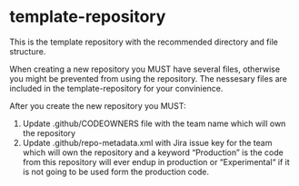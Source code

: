 # template-repository
This is the template repository with the recommended directory and file structure. 

When creating a new repository you MUST have several files, otherwise you might be prevented from using the repository. The nessesary files are included in the template-repository for your convinience. 

After you create the new repository you MUST:
1. Update .github/CODEOWNERS file with the team name which will own the repository
2. Update .github/repo-metadata.xml with Jira issue key for the team which will own the repository and a keyword “Production” is the code from this repository will ever endup in production or “Experimental“ if it is not going to be used form the production code.
